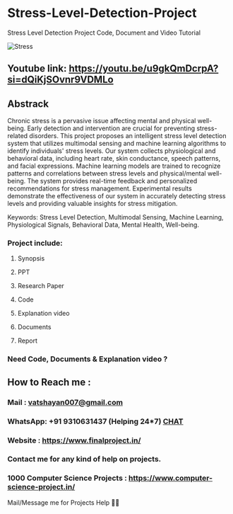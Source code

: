 # Stress-Level-Detection-Project

Stress Level Detection Project Code, Document and Video Tutorial 

![Stress](https://github.com/user-attachments/assets/e8d2ed46-14e6-44ed-87d0-9a1f1bfcfc34)

## Youtube link: https://youtu.be/u9gkQmDcrpA?si=dQiKjSOvnr9VDMLo

## Abstrack 
Chronic stress is a pervasive issue affecting mental and physical well-being. Early detection and intervention are crucial for preventing stress-related disorders. This project proposes an intelligent stress level detection system that utilizes multimodal sensing and machine learning algorithms to identify individuals' stress levels. Our system collects physiological and behavioral data, including heart rate, skin conductance, speech patterns, and facial expressions. Machine learning models are trained to recognize patterns and correlations between stress levels and physical/mental well-being. The system provides real-time feedback and personalized recommendations for stress management. Experimental results demonstrate the effectiveness of our system in accurately detecting stress levels and providing valuable insights for stress mitigation.

Keywords: Stress Level Detection, Multimodal Sensing, Machine Learning, Physiological Signals, Behavioral Data, Mental Health, Well-being.

### Project include: 

1. Synopsis

2. PPT

3. Research Paper


4. Code

5. Explanation video

6. Documents

7. Report


### Need Code, Documents & Explanation video ? 

## How to Reach me :

### Mail : vatshayan007@gmail.com 

### WhatsApp: +91 9310631437 (Helping 24*7) **[CHAT](https://wa.me/message/CHWN2AHCPMAZK1)** 

### Website : https://www.finalproject.in/

### Contact me for any kind of help on projects.
### 1000 Computer Science Projects : https://www.computer-science-project.in/


Mail/Message me for Projects Help 🙏🏻
